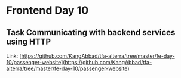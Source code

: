 # Frontend Day 10

## Task Communicating with backend services using HTTP

Link: [https://github.com/KangAbbad/tfa-alterra/tree/master/fe-day-10/passenger-website](https://github.com/KangAbbad/tfa-alterra/tree/master/fe-day-10/passenger-website)
